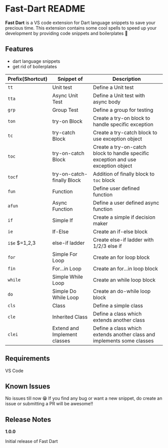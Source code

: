 # Fast-Dart README

**Fast Dart** is a VS code extension for Dart language snippets to save your precious time. This extension contains some cool spells to speed up your development by providing code snippets and boilerplates 🚀

## Features

 - dart language snippets
 - get rid of boilerplates
 
 | Prefix(Shortcut) | Snippet of | Description |
  |---|---|---|
  |`tt`| Unit test | Define a Unit test|
  |`tta`| Async Unit Test| Define a Unit test with async body |
  |`grp`| Group Test | Define a group for testing |
  |`ton`| try-on Block | Create a try-on block to handle specific exception |
  |`tc`| try-catch Block | Create a try-catch block to use exception object |
  |`toc`| try-on-catch Block | Create a try-on-catch block to handle specific exception and use exception object |
  |`tocf`| try-on-catch-finally Block | Addition of finally block to `toc` block |
  |`fun`| Function | Define user defined function |
  |`afun`| Async Function | Define a user defined async function |
  |`if`| Simple If | Create a simple if decision maker |
  |`ie`| If-Else | Create an if-else block |
  |`i$e` $=1,2,3 | else-if ladder |  Create else-if ladder with 1/2/3 else if |
  |`for`| Simple For Loop | Create an for loop block |
  |`fin`| For...in Loop | Create an for...in loop block |
  |`while`| Simple While Loop | Create an while loop block |
  |`do`| Simple Do While Loop |Create an do-while loop block |
  |`cls`| Class | Define a simple class |
  |`cle`| Inherited Class | Define a class which extends another class |
  |`clei`| Extend and Implement classes | Define a class which extends another class and implements some classes |
  
## Requirements

VS Code

## Known Issues

No issues till now 😁
If you find any bug or want a new snippet, do create an issue or submitting a PR will be awesome!!

## Release Notes

**1.0.0**

Initial release of Fast Dart 
